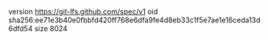 version https://git-lfs.github.com/spec/v1
oid sha256:ee71e3b40e0fbbfd420ff768e6dfa9fe4d8eb33c1f5e7ae1e16ceda13d6dfd54
size 8024
